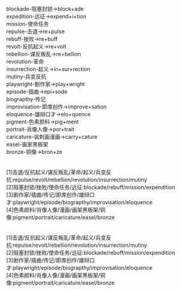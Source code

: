 blockade-阻塞封锁->block+ade<br>
expedition-远征->expend+i+tion<br>
mission-使命任务<br>
repulse-击退->re+pulse<br>
rebuff-挫败->re+buff<br>
revolt-反抗起义->re+volt<br>
rebellion-谋反叛乱->re+bellion<br>
revolution-革命<br>
insurrection-起义->in+sur+rection<br>
mutiny-兵变反抗<br>
playwright-剧作家->play+wright<br>
episode-插曲->epi+sode<br>
biograpthy-传记<br>
improvisation-即席创作->improve+sation<br>
eloquence-雄辩口才->elo+quence<br>
pigment-色素颜料->pig+ment<br>
portrait-肖像人像->por+trait<br>
caricature-讽刺画漫画->carry+cature<br>
easel-画家黑板架<br>
bronze-铜像->bron+ze<br>
<br>
<br>
[1]击退/反抗起义/谋反叛乱/革命/起义/兵变反抗:repulse/revolt/rebellion/revolution/insurrection/mutiny<br>
[2]阻塞封锁/挫败/使命任务/远征:blockade/rebuff/mission/expendition<br>
[3]剧作家/插曲/传记/即席创作/雄辩口才:playwright/episode/biograpthy/improvisation/eloquence<br>
[4]色素颜料/肖像人像/漫画/画架黑板架/铜像:pigment/portrait/caricature/easel/bronze<br>
<br>
<br>
[1]击退/反抗起义/谋反叛乱/革命/起义/兵变反抗:repulse/revolt/rebellion/revolution/insurrection/mutiny<br>
[2]阻塞封锁/挫败/使命任务/远征:blockade/rebuff/mission/expendition<br>
[3]剧作家/插曲/传记/即席创作/雄辩口才:playwright/episode/biograpthy/improvisation/eloquence<br>
[4]色素颜料/肖像人像/漫画/画架黑板架/铜像:pigment/portrait/caricature/easel/bronze<br>
<br>
<br>